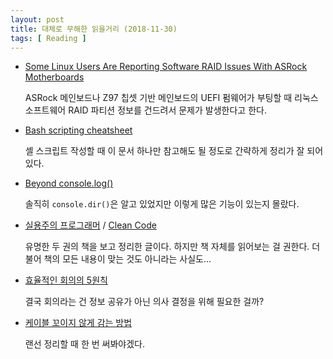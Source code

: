 ```yaml
---
layout: post
title: 대체로 무해한 읽을거리 (2018-11-30)
tags: [ Reading ]
---
```


- [Some Linux Users Are Reporting Software RAID Issues With ASRock Motherboards](https://www.phoronix.com/scan.php?page=news_item&px=Linux-Software-RAID-ASRock)

  ASRock 메인보드나 Z97 칩셋 기반 메인보드의 UEFI 펌웨어가 부팅할 때 리눅스 소프트웨어 RAID 파티션 정보를 건드려서 문제가 발생한다고 한다.

- [Bash scripting cheatsheet](https://devhints.io/bash.html#conditionals)

  셸 스크립트 작성할 때 이 문서 하나만 참고해도 될 정도로 간략하게 정리가 잘 되어 있다.

- [Beyond console.log()](https://medium.com/@mattburgess/beyond-console-log-2400fdf4a9d8)

  솔직히 `console.dir()`은 알고 있었지만 이렇게 많은 기능이 있는지 몰랐다.

- [실용주의 프로그래머](https://blog.ordinarysimple.com/posts/programming/2018-11-04-the-progmatic-programmer/) / [Clean Code](https://sungjk.github.io/2017/07/27/clean-code.html)

  유명한 두 권의 책을 보고 정리한 글이다. 하지만 책 자체를 읽어보는 걸 권한다. 더불어 책의 모든 내용이 맞는 것도 아니라는 사실도...

- [효율적인 회의의 5원칙](https://brunch.co.kr/@plusclov/251)

  결국 회의라는 건 정보 공유가 아닌 의사 결정을 위해 필요한 걸까?

- [케이블 꼬이지 않게 감는 방법](https://hyeonseok.com/soojung/daily/2018/11/26/846.html)

  랜선 정리할 때 한 번 써봐야겠다.
